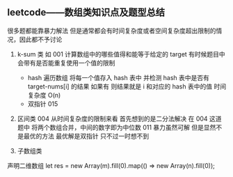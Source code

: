 ## leetcode——数组类知识点及题型总结

很多题都能靠暴力解法 但是通常都会有时间复杂度或者空间复杂度超出限制的情况，因此都不予讨论

1. k-sum 类 如 001 计算数组中的哪些值得和能等于给定的 target 有时候题目中会带有是否能重复使用一个值的限制

   - hash 遍历数组 将每一个值存入 hash 表中 并检测 hash 表中是否有 target-nums[i] 的结果 如果有 则结果就是 i 和对应的 hash 表中的值 时间复杂度 O(n)
   - 双指针 015

2. 区间类
   004 从时间复杂度的限制来看 首先想到的是二分法解决 在 004 这道题中 将两个数组合并，中间的数字即为中位数
   011 暴力虽然可解 但是显然不是最优的方法 最优解是双指针 只不过一时想不到

3. 子数组类

声明二维数组
let res = new Array(m).fill(0).map(() => new Array(n).fill(0));
